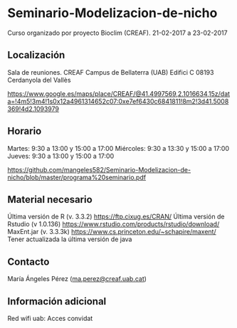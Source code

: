 # Seminario-Modelizacion-de-nicho

Curso organizado por proyecto Bioclim (CREAF).
21-02-2017 a 23-02-2017

## Localización

Sala de reuniones. CREAF
Campus de Bellaterra (UAB) Edifici C
08193 Cerdanyola del Vallès

https://www.google.es/maps/place/CREAF/@41.4997569,2.1016634,15z/data=!4m5!3m4!1s0x12a4961314652c07:0xe7ef6430c6841811!8m2!3d41.5008369!4d2.1093979

## Horario

Martes: 9:30 a 13:00 y 15:00 a 17:00
Miércoles: 9:30 a 13:30 y 15:00 a 17:00
Jueves: 9:30 a 13:00 y 15:00 a 17:00

https://github.com/mangeles582/Seminario-Modelizacion-de-nicho/blob/master/programa%20seminario.pdf

## Material necesario

Última versión de R (v. 3.3.2) https://ftp.cixug.es/CRAN/
Última versión de Rstudio (v 1.0.136) https://www.rstudio.com/products/rstudio/download/
MaxEnt.jar (v. 3.3.3k) https://www.cs.princeton.edu/~schapire/maxent/
Tener actualizada la última versión de java

## Contacto

María Ángeles Pérez (ma.perez@creaf.uab.cat)

## Información adicional

Red wifi uab: Acces convidat

